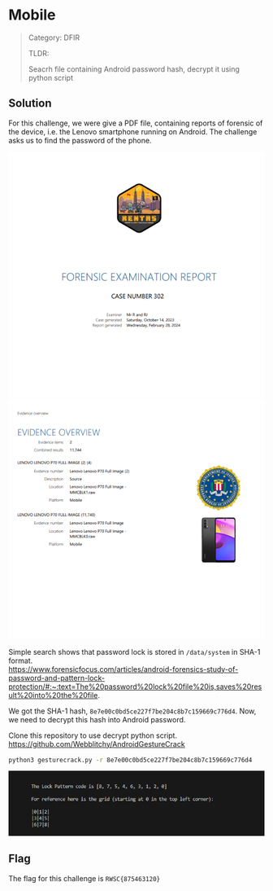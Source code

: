 # Mobile
> Category: DFIR
>
> TLDR:
>
> Seacrh file containing Android password hash, decrypt it using python script
## Solution
For this challenge, we were give a PDF file, containing reports of forensic of the device, i.e. the Lenovo smartphone running on Android. The challenge asks us to find the password of the phone.

![alt](images/Capture.PNG)
![alt](images/Capture(1).PNG)


Simple search shows that password lock is stored in ```/data/system``` in SHA-1 format.<br>
https://www.forensicfocus.com/articles/android-forensics-study-of-password-and-pattern-lock-protection/#:~:text=The%20password%20lock%20file%20is,saves%20result%20into%20the%20file.


We got the SHA-1 hash, ```8e7e00c0bd5ce227f7be204c8b7c159669c776d4```. Now, we need to decrypt this hash into Android password.

Clone this repository to use decrypt python script.
https://github.com/Webblitchy/AndroidGestureCrack

```bash
python3 gesturecrack.py -r 8e7e00c0bd5ce227f7be204c8b7c159669c776d4
```
![alt](images/Capture(3).PNG)
## Flag
The flag for this challenge is ```RWSC{875463120}```
